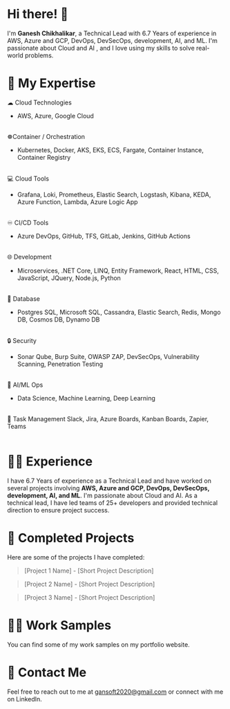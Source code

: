 # Hi there! 👋

 I'm **Ganesh Chikhalikar**, a Technical Lead with 6.7 Years of experience in AWS, Azure and GCP, DevOps, DevSecOps, development, AI, and ML. I'm passionate about Cloud and AI , and I love using my skills to solve real-world problems.

# 🚀 My Expertise


☁ Cloud Technologies 
- AWS, Azure, Google Cloud 
<br /> <br />

☸Container / Orchestration 
- Kubernetes, Docker, AKS, EKS, ECS, Fargate, Container Instance, Container Registry 
<br /> <br />

💻 Cloud Tools 
- Grafana, Loki, Prometheus, Elastic Search, Logstash, Kibana, KEDA, Azure Function, Lambda, Azure Logic App 
<br /> <br />

 ♾ CI/CD Tools 
- Azure DevOps, GitHub, TFS, GitLab, Jenkins, GitHub Actions 
<br /> <br />

🌐 Development 
 - Microservices, .NET Core, LINQ, Entity Framework, React, HTML, CSS, JavaScript, JQuery, Node.js, Python 
<br /> <br />

🧊 Database 
- Postgres SQL, Microsoft SQL, Cassandra, Elastic Search, Redis, Mongo DB, Cosmos DB, Dynamo DB
<br /> <br />

🔒 Security 
- Sonar Qube, Burp Suite, OWASP ZAP, DevSecOps, Vulnerability Scanning, Penetration Testing
<br /> <br />

🤖 AI/ML Ops 
- Data Science, Machine Learning, Deep Learning
<br /> <br />

📅 Task Management
Slack, Jira, Azure Boards, Kanban Boards, Zapier, Teams
<br /> <br />

# 👨‍💻 Experience
I have 6.7 Years of experience as a Technical Lead and have worked on several projects involving **AWS, Azure and GCP, DevOps, DevSecOps, development, AI, and ML**. I'm passionate about Cloud and AI. As a technical lead, I have led teams of  25+ developers and provided technical direction to ensure project success.


# 🔨 Completed Projects
Here are some of the projects I have completed:

> [Project 1 Name] - [Short Project Description]

> [Project 2 Name] - [Short Project Description]

> [Project 3 Name] - [Short Project Description]

# 👨‍💼 Work Samples
You can find some of my work samples on my portfolio website.


# 📧 Contact Me
Feel free to reach out to me at gansoft2020@gmail.com or connect with me on LinkedIn.


